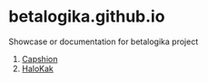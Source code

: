 # betalogika.github.io
Showcase or documentation for betalogika project

1. [Capshion](https://trakteer.id/capshion)
2. [HaloKak](https://betalogika.github.io/halokak)

